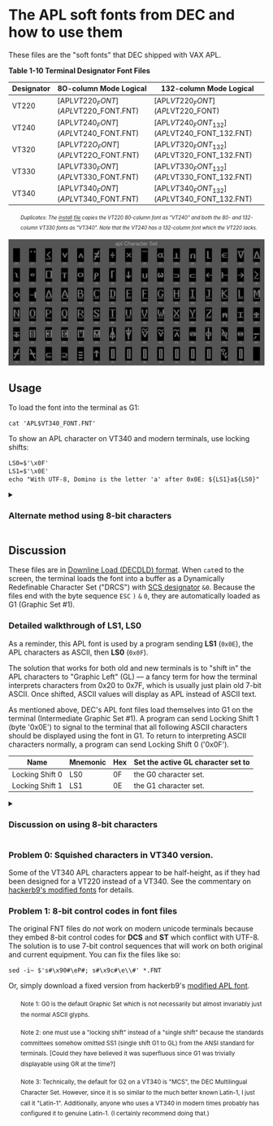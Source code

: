 # The APL soft fonts from DEC and how to use them

These files are the "soft fonts" that DEC shipped with VAX APL. 

**Table 1-10 Terminal Designator Font Files**

| Designator | 8O-column Mode Logical               | 132-column Mode Logical                      |
|------------|--------------------------------------|----------------------------------------------|
| VT220      | [APL$VT220_FONT](APL$VT220_FONT.FNT) | [APL$VT220_FONT](APL$VT220_FONT)             |
| VT240      | [APL$VT240_FONT](APL$VT240_FONT.FNT) | [APL$VT240_FONT_132](APL$VT240_FONT_132.FNT) |
| VT320      | [APL$VT22O_FONT](APL$VT22O_FONT.FNT) | [APL$VT320_FONT_132](APL$VT320_FONT_132.FNT) |
| VT330      | [APL$VT330_FONT](APL$VT330_FONT.FNT) | [APL$VT330_FONT_132](APL$VT330_FONT_132.FNT) |
| VT340      | [APL$VT340_FONT](APL$VT340_FONT.FNT) | [APL$VT340_FONT_132](APL$VT340_FONT_132.FNT) |

<ul><i>

<sup><sub>Duplicates: The [install file](../saveset/A/kitinstal.com) copies the
VT220 80-column font as "VT240" and both the 80- and 132-column VT330
fonts as "VT340". Note that the VT240 has a 132-column font which the
VT220 lacks.</sub></sup>

</i></ul>

![Montage of DEC's VT340 APL characters][montage]

[montage]: ../../../charset/uplineload/apl-montage.png "Picture enlarged to show detail"



## Usage

To load the font into the terminal as G1:

    cat 'APL$VT340_FONT.FNT'
    
To show an APL character on VT340 and modern terminals, use locking shifts:

    LS0=$'\x0F'
    LS1=$'\x0E'
    echo "With UTF-8, Domino is the letter 'a' after 0x0E: ${LS1}a${LS0}"

<details><summary><h3>Alternate method using 8-bit characters</h3></summary>

This works on a VT340 and other Latin-1 terminals, but is not
compatible with modern UTF-8 terminals.
    
    LS1R=$'\x1B\x7E'
    LS2R=$'\x1B\x7D'

	echo ${LS1R} 		# Map GR as G1 (APL)
    echo $'The VT340 can show Domino as character 0xE1: \xe1'
	echo ${LS2R} 		# Map GR as G2 (Default, usually Latin-1 on VT340)

</details>

## Discussion

These files are in [Downline Load (DECDLD) format][DECDLD]. When
`cat`ed to the screen, the terminal loads the font into a buffer as a
Dynamically Redefinable Character Set ("DRCS") with [SCS designator][Dscs] 
`&0`. Because the files end with the byte sequence `ESC` `)` `&` `0`, 
they are automatically loaded as G1 (Graphic Set #1).

[DECDLD]: https://github.com/hackerb9/vt340test/raw/main/docs/EK-PPLV2-PM.B01_Level_2_Sixel_Programming_Reference.pdf#page=114

[Dscs]: https://github.com/hackerb9/vt340test/blob/main/docs/EK-VT3XX-TP-002_VT330_VT340_Text_Programming_May88.pdf#page=105

### Detailed walkthrough of LS1, LS0

As a reminder, this APL font is used by a program sending **LS1**
(`0x0E`), the APL characters as ASCII, then **LS0** (`0x0F`).

The solution that works for both old and new terminals is to "shift
in" the APL characters to "Graphic Left" (GL) — a fancy term for how
the terminal interprets characters from 0x20 to 0x7F, which is usually
just plain old 7-bit ASCII. Once shifted, ASCII values will display as
APL instead of ASCII text.

As mentioned above, DEC's APL font files load themselves into G1 on
the terminal (Intermediate Graphic Set #1). A program can send Locking
Shift 1 (byte '0x0E') to signal to the terminal that all following
ASCII characters should be displayed using the font in G1. To return
to interpreting ASCII characters normally, a program can send Locking
Shift 0 ('0x0F').

| Name                  | Mnemonic | Hex   | Set the active GL character set to |
|-----------------------|----------|-------|------------------------------------|
| Locking Shift 0       | LS0      | 0F    | the G0 character set.              |
| Locking Shift 1       | LS1      | 0E    | the G1 character set.              |



<details><summary><h3>Discussion on using 8-bit characters</h3></summary>

By default the VT340 uses Intermediate Graphics Set G2 for displaying
"Graphic Right", that is, it looks in G2 for the font to display the
8-bit characters 0xA1 to 0xFE. (Usually, G2 holds the Latin-1 font.)

Modern Unicode terminals cannot use Graphic Right to display alternate
glyphs because bytes with the high-bit set are reserved for UTF-8
sequences. However, a non-Unicode terminal like the VT340 have the
option to access APL characters more efficiently by using 8-bit
characters. This saves on the bytes sent every time a program wants to
switch between 7-bit characters being interpreted as ASCII or APL.
Since a program will often want to show both, it is plausible that
20th century programmers would have chosen to simply load the APL font
into GR and only switch it out if one wanted to use characters from
the Latin-1 _répertoire_.

Of course, now that UTF-8 is the standard for terminals, there is no
point in using Graphic Right for this kind of optimization. 

However, if you wish to do it, the key is to simply use the "Right"
versions of the Locking shift. In particular, shift in G1 to GR using
**LS1R**. From then on, ASCII characters can be used as normal and APL
can be shown any time using 8-bit characters. See
[DECAPL](../../../charset/DECAPL.md) for a full character map.

To reset the terminal to the default, use **LS2R** to shift G2 to GR.
That will once again allow access to Latin-1 characters. 

| Name                  | Mnemonic | Hex   | Set the active GR character set to |
|-----------------------|----------|-------|------------------------------------|
| Locking Shift 1 Right | LS1R     | 1B 7E | the G1 character set.              |
| Locking Shift 2 Right | LS2R     | 1B 7D | the G2 character set.              |

</details>



### Problem 0: Squished characters in VT340 version.

Some of the VT340 APL characters appear to be half-height, as if they
had been designed for a VT220 instead of a VT340. See the commentary on
[hackerb9's modified fonts](../aplfontb9#squished-fonts-on-vt340) for details.

### Problem 1: 8-bit control codes in font files

The original FNT files do _not_ work on modern unicode terminals 
because they embed 8-bit control codes for **DCS** and **ST**
which conflict with UTF-8. The solution is to use 7-bit control sequences
that will work on both original and current equipment. You can fix the
files like so:

    sed -i~ $'s#\x90#\eP#; s#\x9c#\e\\#' *.FNT

Or, simply download a fixed version from hackerb9's [modified APL font](../aplfontb9).


<ol><sub>
	Note 1: G0 is the default Graphic Set which is
	not necessarily but almost invariably 
	just the normal ASCII glyphs.
</sub></ol>

<ol><sub>
	Note 2: one must use a "locking shift" 
 	instead of a "single shift" because
	the standards committees somehow omitted SS1 
	(single shift G1 to GL) from the ANSI
	standard for terminals. [Could they have
	believed it was superfluous since G1 was
	trivially displayable using GR at the time?]
</sub></ol>

<ol><sub> 
	Note 3: Technically, the default for G2 on a VT340 is "MCS",
	the DEC Multilingual Character Set. However, since it is so
 	similar to the much better known Latin-1, I just call it "Latin-1".
    Additionally, anyone who uses a VT340 in modern times
    probably has configured it to genuine Latin-1. (I certainly recommend
	doing that.)
</sub></ol>

